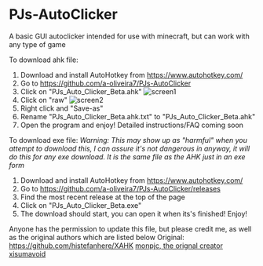 # PJs-AutoClicker
A basic GUI autoclicker intended for use with minecraft, but can work with any type of game

To download ahk file:
1. Download and install AutoHotkey from https://www.autohotkey.com/
2. Go to https://github.com/a-oliveira7/PJs-AutoClicker
3. Click on "PJs_Auto_Clicker_Beta.ahk"
![screen1](https://user-images.githubusercontent.com/75968551/176221766-3917a601-14d6-4a3f-b630-bc679b0adce7.png)
4. Click on "raw"
![screen2](https://user-images.githubusercontent.com/75968551/176222215-3c336233-2c60-405a-a207-4b20e0d02c7c.png)
5. Right click and "Save-as"
6. Rename "PJs_Auto_Clicker_Beta.ahk.txt" to "PJs_Auto_Clicker_Beta.ahk"
7. Open the program and enjoy! Detailed instructions/FAQ coming soon

To download exe file:
*Warning: This may show up as "harmful" when you attempt to download this, I can assure it's not dangerous in anyway, it will do this for any exe download. It is the same file as the AHK just in an exe form*
1. Download and install AutoHotkey from https://www.autohotkey.com/
2. Go to https://github.com/a-oliveira7/PJs-AutoClicker/releases
3. Find the most recent release at the top of the page
4. Click on "PJs_Auto_Clicker_Beta.exe" 
5. The download should start, you can open it when its's finished! Enjoy!


Anyone has the permission to update this file, but please credit me, as well as the original authors which are listed below
Original: https://github.com/histefanhere/XAHK
[monpjc, the orignal creator](https://github.com/monpjc)
[xisumavoid](https://www.youtube.com/c/XisumavoidMC)

